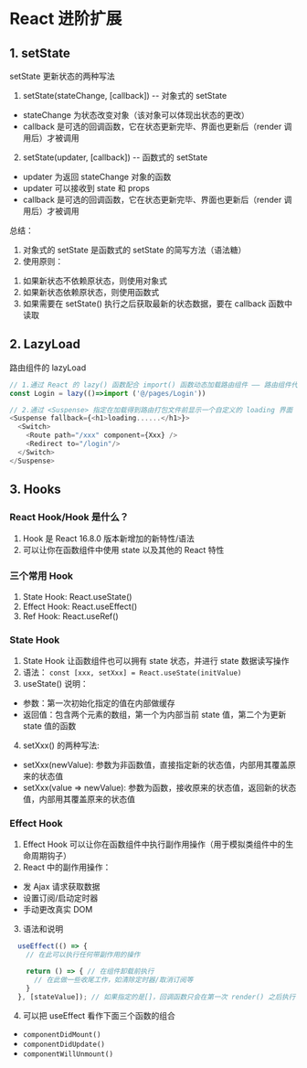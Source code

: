 # React 进阶扩展

## 1. setState
setState 更新状态的两种写法
1. setState(stateChange, [callback])  -- 对象式的 setState
  - stateChange 为状态改变对象（该对象可以体现出状态的更改）
  - callback 是可选的回调函数，它在状态更新完毕、界面也更新后（render 调用后）才被调用

2. setState(updater, [callback])  -- 函数式的 setState
  - updater 为返回 stateChange 对象的函数
  - updater 可以接收到 state 和 props
  - callback 是可选的回调函数，它在状态更新完毕、界面也更新后（render 调用后）才被调用

总结：
1. 对象式的 setState 是函数式的 setState 的简写方法（语法糖）
2. 使用原则：
  1) 如果新状态不依赖原状态，则使用对象式
  2) 如果新状态依赖原状态，则使用函数式
  3) 如果需要在 setState() 执行之后获取最新的状态数据，要在 callback 函数中读取


## 2. LazyLoad
路由组件的 lazyLoad
```javascript
// 1.通过 React 的 lazy() 函数配合 import() 函数动态加载路由组件 —— 路由组件代码会被分开打包
const Login = lazy(()=>import ('@/pages/Login'))

// 2.通过 <Suspense> 指定在加载得到路由打包文件前显示一个自定义的 loading 界面
<Suspense fallback={<h1>loading......</h1>}>
  <Switch>
    <Route path="/xxx" component={Xxx} />
    <Redirect to="/login"/>
  </Switch>
</Suspense>
```

## 3. Hooks
### React Hook/Hook 是什么？
1. Hook 是 React 16.8.0 版本新增加的新特性/语法
2. 可以让你在函数组件中使用 state 以及其他的 React 特性

### 三个常用 Hook
1. State Hook: React.useState()
2. Effect Hook: React.useEffect()
3. Ref Hook: React.useRef()

### State Hook
1. State Hook 让函数组件也可以拥有 state 状态，并进行 state 数据读写操作
2. 语法： `const [xxx, setXxx] = React.useState(initValue)`
3. useState() 说明：
  - 参数：第一次初始化指定的值在内部做缓存
  - 返回值：包含两个元素的数组，第一个为内部当前 state 值，第二个为更新 state 值的函数
4. setXxx() 的两种写法:
  - setXxx(newValue): 参数为非函数值，直接指定新的状态值，内部用其覆盖原来的状态值
  - setXxx(value => newValue): 参数为函数，接收原来的状态值，返回新的状态值，内部用其覆盖原来的状态值
  
### Effect Hook
1. Effect Hook 可以让你在函数组件中执行副作用操作（用于模拟类组件中的生命周期钩子）
2. React 中的副作用操作：
  - 发 Ajax 请求获取数据
  - 设置订阅/启动定时器
  - 手动更改真实 DOM
3. 语法和说明
```javascript
  useEffect(() => {
    // 在此可以执行任何带副作用的操作

    return () => { // 在组件卸载前执行
      // 在此做一些收尾工作，如清除定时器/取消订阅等
    }
  }, [stateValue]); // 如果指定的是[]，回调函数只会在第一次 render() 之后执行
```
4. 可以把 useEffect 看作下面三个函数的组合
  - `componentDidMount()`
  - `componentDidUpdate()`
  - `componentWillUnmount()`

